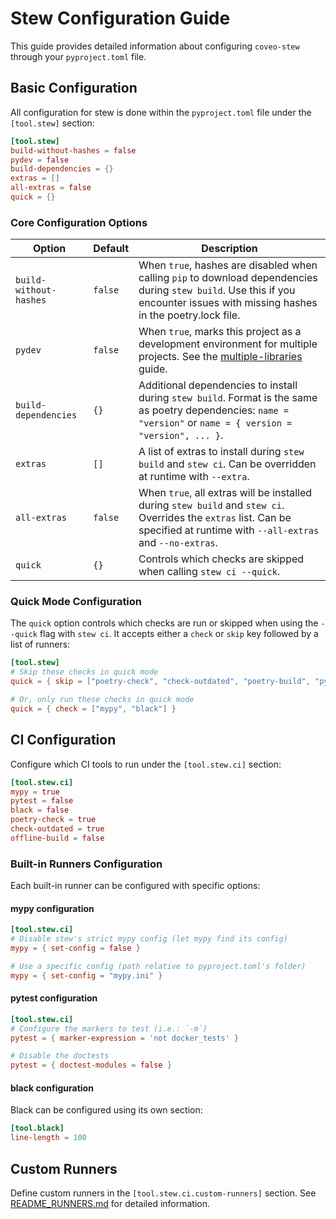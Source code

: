 # Stew Configuration Guide

This guide provides detailed information about configuring `coveo-stew` through your `pyproject.toml` file.

## Basic Configuration

All configuration for stew is done within the `pyproject.toml` file under the `[tool.stew]` section:

```toml
[tool.stew]
build-without-hashes = false
pydev = false
build-dependencies = {}
extras = []
all-extras = false
quick = {}
```

### Core Configuration Options

| Option | Default | Description |
|--------|---------|-------------|
| `build-without-hashes` | `false` | When `true`, hashes are disabled when calling `pip` to download dependencies during `stew build`. Use this if you encounter issues with missing hashes in the poetry.lock file. |
| `pydev` | `false` | When `true`, marks this project as a development environment for multiple projects. See the [multiple-libraries](README_MULTIPLE_LIBRARIES.md) guide. |
| `build-dependencies` | `{}` | Additional dependencies to install during `stew build`. Format is the same as poetry dependencies: `name = "version"` or `name = { version = "version", ... }`. |
| `extras` | `[]` | A list of extras to install during `stew build` and `stew ci`. Can be overridden at runtime with `--extra`. |
| `all-extras` | `false` | When `true`, all extras will be installed during `stew build` and `stew ci`. Overrides the `extras` list. Can be specified at runtime with `--all-extras` and `--no-extras`. |
| `quick` | `{}` | Controls which checks are skipped when calling `stew ci --quick`. |

### Quick Mode Configuration

The `quick` option controls which checks are run or skipped when using the `--quick` flag with `stew ci`. It accepts either a `check` or `skip` key followed by a list of runners:

```toml
[tool.stew]
# Skip these checks in quick mode
quick = { skip = ["poetry-check", "check-outdated", "poetry-build", "pytest"] }

# Or, only run these checks in quick mode
quick = { check = ["mypy", "black"] }
```

## CI Configuration

Configure which CI tools to run under the `[tool.stew.ci]` section:

```toml
[tool.stew.ci]
mypy = true
pytest = false
black = false
poetry-check = true
check-outdated = true
offline-build = false
```

### Built-in Runners Configuration

Each built-in runner can be configured with specific options:

#### mypy configuration

```toml
[tool.stew.ci]
# Disable stew's strict mypy config (let mypy find its config)
mypy = { set-config = false }

# Use a specific config (path relative to pyproject.toml's folder)
mypy = { set-config = "mypy.ini" }
```

#### pytest configuration

```toml
[tool.stew.ci]
# Configure the markers to test (i.e.: `-m`)
pytest = { marker-expression = 'not docker_tests' }

# Disable the doctests
pytest = { doctest-modules = false }
```

#### black configuration

Black can be configured using its own section:

```toml
[tool.black]
line-length = 100
```

## Custom Runners

Define custom runners in the `[tool.stew.ci.custom-runners]` section. See [README_RUNNERS.md](README_RUNNERS.md) for detailed information.
